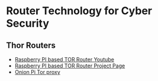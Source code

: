 # Router Technology for Cyber Security



## Thor Routers
- [Raspberry PI based TOR Router Youtube](https://www.youtube.com/watch?v=_dp1r4aKfeg)
- [Raspberry PI based TOR Router Project Page](https://makezine.com/projects/browse-anonymously-with-a-diy-raspberry-pi-vpntor-router/)
- [Onion Pi Tor proxy](https://learn.adafruit.com/onion-pi/overview?gclid=EAIaIQobChMI9vb7qLHo-wIVTsDICh1E-AWBEAAYASAAEgL94_D_BwE)
